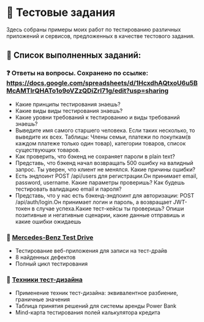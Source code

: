 # 📝 Тестовые задания

Здесь собраны примеры моих работ по тестированию различных приложений и сервисов, предложенных в качестве тестового задания.

## 📁 Список выполненных заданий:

### ❓ Ответы на вопросы. Сохранено по ссылке: https://docs.google.com/spreadsheets/d/1HcxdhAQtxoU6u5BMcAMTlrQHATo1o9oVZzQDiZrl71g/edit?usp=sharing 
   - Какие принципы тестирования знаешь?
   - Какие виды виды тестирования знаешь?
   - Какие уровни требований к тестированию и виды требований знаешь?
   - Выведите имя самого старшего человека. Если таких несколько, то выведите их всех. Таблицы: Члены семьи, платежи по покупкам(в каждом платеже только один товар), категории товаров, список существующих товаров.
   - Как проверить, что бэкенд не сохраняет пароли в plain text?
   - Представь, что бэкенд начал возвращать 500 ошибку на валидный запрос. Ты уверен, что клиент не менялся. Какие причины ошибки?
   - Есть эндпоинт POST /api/users для регистрации.Он принимает email, password, username. Какие параметры проверишь? Как будешь тестировать валидацию email и пароля?
   - Представь, что у нас есть бэкенд-эндпоинт для авторизации: POST /api/auth/login.Он принимает логин и пароль, а возвращает JWT-токен в случае успеха.Какие тест-кейсы ты проверишь? Опиши позитивные и негативные сценарии, какие данные отправишь и какие ошибки ожидаешь

### 🚗 [Mercedes-Benz Test Drive](./Mercedes-Benz-TestDrive/)
- Тестирование веб-приложения для записи на тест-драйв
- 8 найденных дефектов
- Полный цикл тестирования

### 🧠 [Техники тест-дизайна](./Test-Design-Techniques/)
- Применение техник тест-дизайна: эквивалентное разбиение, граничные значения
- Таблица принятия решений для системы аренды Power Bank
- Mind-карта тестирования полей калькулятора кредита
